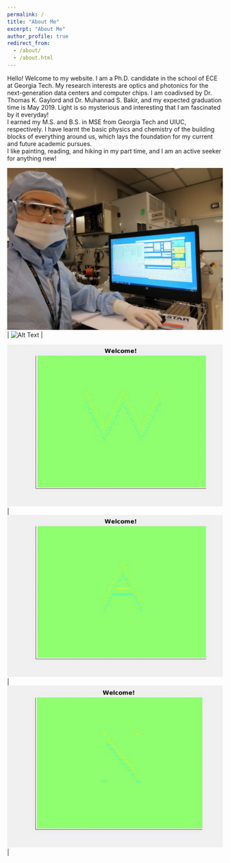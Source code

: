 ```yaml
---
permalink: /
title: "About Me"
excerpt: "About Me"
author_profile: true
redirect_from: 
  - /about/
  - /about.html
---
```


Hello! Welcome to my website. I am a Ph.D. candidate in the school of ECE at Georgia Tech. My research interests are optics and photonics for the next-generation data centers and computer chips. I am coadivsed by Dr. Thomas K. Gaylord and Dr. Muhannad S. Bakir, and my expected graduation time is May 2019. Light is so mysterious and interesting that I am fascinated by it everyday!<br/>
I earned my M.S. and B.S. in MSE from Georgia Tech and UIUC, respectively. I have learnt the basic physics and chemistry of the building blocks of everything around us, which lays the foundation for my current and future academic pursues. <br/>
I like painting, reading, and hiking in my part time, and I am an active seeker for anything new!


![Alt Text](https://github.com/congshanwan/congshanwan.github.io/raw/master/images/fig_tystar.jpg) | ![Alt Text](https://github.com/congshanwan/congshanwan.github.io/raw/master/images/fig_gr_sample.jpg) |


![Alt Text](https://github.com/congshanwan/congshanwan.github.io/raw/master/files/W_fdtd.gif)  |  ![Alt Text](https://github.com/congshanwan/congshanwan.github.io/raw/master/files/A_fdtd.gif)  |  ![Alt Text](https://github.com/congshanwan/congshanwan.github.io/raw/master/files/N_fdtd.gif)  |
